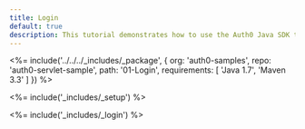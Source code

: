 ```yaml
---
title: Login
default: true
description: This tutorial demonstrates how to use the Auth0 Java SDK to add authentication and authorization to your web app
---
```


<%= include('../../../_includes/_package', {
  org: 'auth0-samples',
  repo: 'auth0-servlet-sample',
  path: '01-Login',
  requirements: [
    'Java 1.7',
    'Maven 3.3'
  ]
}) %>

<%= include('_includes/_setup') %>

<%= include('_includes/_login') %>
